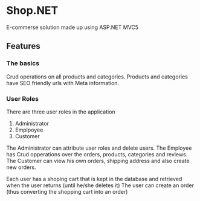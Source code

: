 Shop.NET
========

Е-commerse solution made up using ASP.NET MVC5

Features
------------

### The basics

Crud operations on all products and categories. Products and categories have SEO friendly urls with Meta information.

### User Roles

There are three user roles in the application

1. Administrator
2. Emplpoyee
3. Customer

The Administrator can attribute user roles and delete users.
The Employee has Crud opperations over the orders, products, categories and reviews.
The Customer can view his own orders, shipping address and also create new orders.

Each user has a shoping cart that is kept in the database and retrieved when the user returns (until he/she deletes it)
The user can create an order (thus converting the shopping cart into an order)
